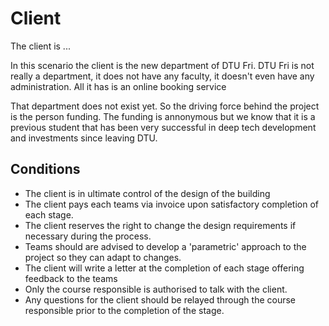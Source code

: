 # Client

The client is ...

In this scenario the client is the new department of DTU Fri. DTU Fri is not really a department, it does not have any faculty, it doesn't even have any administration. All it has is an online booking service

That department does not exist yet. So the driving force behind the project is the person funding. The funding is annonymous but we know that it is a previous student that has been very successful in deep tech development and investments since leaving DTU.

## Conditions
* The client is in ultimate control of the design of the building
* The client pays each teams via invoice upon satisfactory completion of each stage.
* The client reserves the right to change the design requirements if necessary during the process.
* Teams should are advised to develop a 'parametric' approach to the project so they can adapt to changes.
* The client will write a letter at the completion of each stage offering feedback to the teams
* Only the course responsible is authorised to talk with the client.
* Any questions for the client should be relayed through the course responsible prior to the completion of the stage.
